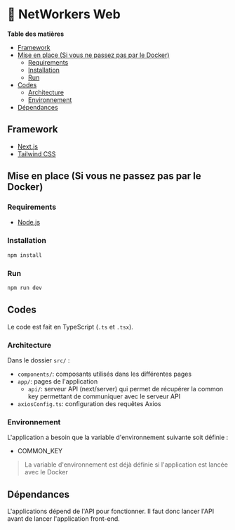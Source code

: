 # :lipstick: NetWorkers Web

**Table des matières**  

- [Framework](#framework)
- [Mise en place (Si vous ne passez pas par le Docker)](#mise-en-place-si-vous-ne-passez-pas-par-le-docker)
  - [Requirements](#requirements)
  - [Installation](#installation)
  - [Run](#run)
- [Codes](#codes)
  - [Architecture](#architecture)
  - [Environnement](#environnement)
- [Dépendances](#dépendances)

## Framework

- [Next.js](https://nextjs.org/)  
- [Tailwind CSS](https://tailwindcss.com/)  

## Mise en place (Si vous ne passez pas par le Docker)

### Requirements

- [Node.js](https://nodejs.org/)

### Installation

```bash
npm install
```

### Run

```bash
npm run dev
```

## Codes

Le code est fait en TypeScript (`.ts` et `.tsx`).  

### Architecture

Dans le dossier `src/` :

- `components/`: composants utilisés dans les différentes pages  
- `app/`: pages de l'application  
  - `api/`: serveur API (next/server) qui permet de récupérer la common key permettant de communiquer avec le serveur API  
- `axiosConfig.ts`: configuration des requêtes Axios

### Environnement

L'application a besoin que la variable d'environnement suivante soit définie :

- COMMON_KEY  

> La variable d'environnement est déjà définie si l'application est lancée avec le Docker  

## Dépendances

L'applications dépend de l'API pour fonctionner. Il faut donc lancer l'API avant de lancer l'application front-end.  
